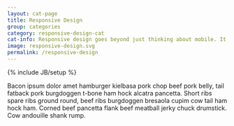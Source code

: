 ```yaml
---
layout: cat-page
title: Responsive Design
group: categories
category: responsive-design-cat
cat-info: Responsive design goes beyond just thinking about mobile. It's about creating experiences that work across devices and screens. Learn about responsive design and the various approaches to designing for a world with an ever-increasing range of devices.
image: responsive-design.svg
permalink: /responsive-design
---
```

{% include JB/setup %}

Bacon ipsum dolor amet hamburger kielbasa pork chop beef pork belly, tail fatback pork burgdoggen t-bone ham hock alcatra pancetta. Short ribs spare ribs ground round, beef ribs burgdoggen bresaola cupim cow tail ham hock ham. Corned beef pancetta flank beef meatball jerky chuck drumstick. Cow andouille shank rump.
